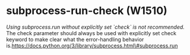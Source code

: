 # subprocess-run-check (W1510)

*Using subprocess.run without explicitly set \`check\` is not
recommended.* The check parameter should always be used with explicitly
set check keyword to make clear what the error-handling behavior
is.https://docs.python.org/3/library/subprocess.html\#subprocess.run
